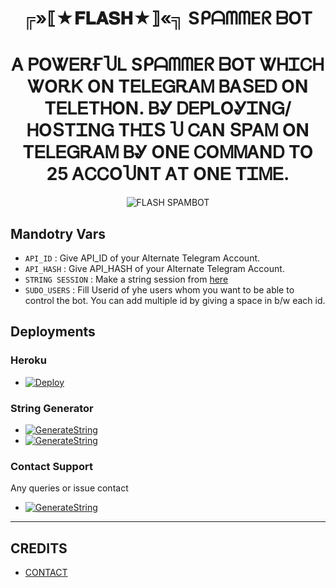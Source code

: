 <h1 align="center">
  <b> ╔»⟦★𝐅𝐋𝐀𝐒𝐇★⟧«╗ SᑭᗩᗰᗰEᖇ ᗷOT </b>
</h1>
<h1 align="center">
  <b>Ꭺ ᏢOᏔᎬᎡҒႮᏞ SᑭᗩᗰᗰEᖇ ᗷOT ᏔᎻᏆᏟᎻ ᏔOᎡᏦ OΝ TᎬᏞᎬᏀᎡᎪᎷ ᏴᎪՏᎬᎠ OΝ TᎬᏞᎬTᎻOΝ. ᏴᎽ ᎠᎬᏢᏞOᎽᏆΝᏀ/ᎻOՏTᏆΝᏀ TᎻᏆՏ Ⴎ ᏟᎪΝ ՏᏢᎪᎷ OΝ TᎬᏞᎬᏀᎡᎪᎷ ᏴᎽ OΝᎬ ᏟOᎷᎷᎪΝᎠ TO 25 ᎪᏟᏟOႮΝT ᎪT OΝᎬ TᏆᎷᎬ.</b>
</h1>
<p align="center">
  <img src="https://te.legra.ph/file/f01cc0b49b9bc1f9c0935.jpg" alt="FLASH SPAMBOT">
</p>


## Mandotry Vars 

   - `API_ID` :  Give API_ID of your Alternate Telegram Account.
   - `API_HASH` :  Give API_HASH of your Alternate Telegram Account.
   - `STRING SESSION` :  Make a string session from [here](https://repl.it/@TeamUltroid/UltroidStringSession#main.py)
   - `SUDO_USERS` :  Fill Userid of yhe users whom you want to be able to control the bot. You can add multiple id by giving a space in b/w each id.


## Deployments

### Heroku

- [![Deploy](https://www.herokucdn.com/deploy/button.svg)](https://dashboard.heroku.com/new?template=https://github.com/official7H/Flash-SpamBot)

### String Generator
- [![GenerateString](https://camo.githubusercontent.com/b8f040a155a621627eaf4fbc3d2bfc3201053c9184981c58a3195c6254865865/68747470733a2f2f696d672e736869656c64732e696f2f62616467652f47656e65726174652532304f6e2532305265706c2d626c756576696f6c65743f7374796c653d666f722d7468652d6261646765266c6f676f3d6170707665796f72)](https://repl.it/@TeamUltroid/UltroidStringSession#main.py)
- [![GenerateString](https://img.shields.io/badge/GENRATE%20ON%20TELEGRAM-blueviolet?style=for-the-badge&logo=telegram)](https://t.me/SessionGeneratorBot)
### Contact Support
Any queries or issue contact 
- [![GenerateString](https://img.shields.io/badge/DM%20ON%20TELEGRAM-blueviolet?style=for-the-badge&logo=telegram)](https://t.me/BEINGHEROX)

------
## CREDITS
- [CONTACT](https://t.me/BEINGHEROX)